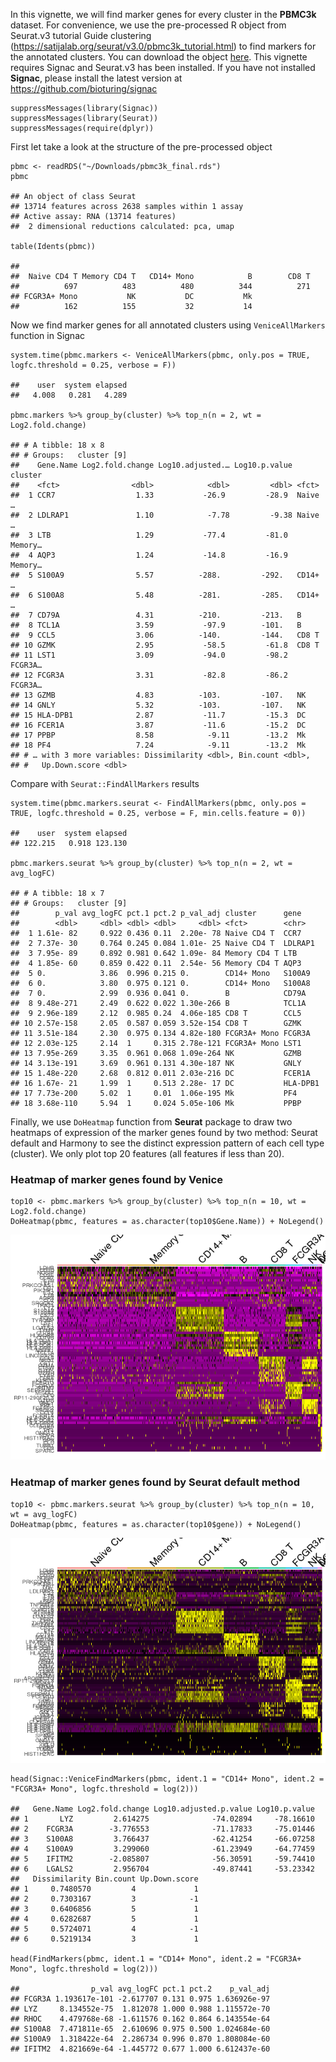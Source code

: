 In this vignette, we will find marker genes for every cluster in the
**PBMC3k** dataset. For convenience, we use the pre-processed R object
from Seurat.v3 tutorial Guide clustering
(<a href="https://satijalab.org/seurat/v3.0/pbmc3k_tutorial.html" class="uri">https://satijalab.org/seurat/v3.0/pbmc3k_tutorial.html</a>)
to find markers for the annotated clusters. You can download the object
[here](https://www.dropbox.com/s/63gnlw45jf7cje8/pbmc3k_final.rds?dl=1).
This vignette requires Signac and Seurat.v3 has been installed. If you
have not installed **Signac**, please install the latest version at
<a href="https://github.com/bioturing/signac" class="uri">https://github.com/bioturing/signac</a>

    suppressMessages(library(Signac))
    suppressMessages(library(Seurat))
    suppressMessages(require(dplyr))

First let take a look at the structure of the pre-processed object

    pbmc <- readRDS("~/Downloads/pbmc3k_final.rds")
    pbmc

    ## An object of class Seurat 
    ## 13714 features across 2638 samples within 1 assay 
    ## Active assay: RNA (13714 features)
    ##  2 dimensional reductions calculated: pca, umap

    table(Idents(pbmc))

    ## 
    ##  Naive CD4 T Memory CD4 T   CD14+ Mono            B        CD8 T 
    ##          697          483          480          344          271 
    ## FCGR3A+ Mono           NK           DC           Mk 
    ##          162          155           32           14

Now we find marker genes for all annotated clusters using
`VeniceAllMarkers` function in Signac

    system.time(pbmc.markers <- VeniceAllMarkers(pbmc, only.pos = TRUE, logfc.threshold = 0.25, verbose = F))

    ##    user  system elapsed 
    ##   4.008   0.281   4.289

    pbmc.markers %>% group_by(cluster) %>% top_n(n = 2, wt = Log2.fold.change)

    ## # A tibble: 18 x 8
    ## # Groups:   cluster [9]
    ##    Gene.Name Log2.fold.change Log10.adjusted.… Log10.p.value cluster
    ##    <fct>                <dbl>            <dbl>         <dbl> <fct>  
    ##  1 CCR7                  1.33           -26.9         -28.9  Naive …
    ##  2 LDLRAP1               1.10            -7.78         -9.38 Naive …
    ##  3 LTB                   1.29           -77.4         -81.0  Memory…
    ##  4 AQP3                  1.24           -14.8         -16.9  Memory…
    ##  5 S100A9                5.57          -288.         -292.   CD14+ …
    ##  6 S100A8                5.48          -281.         -285.   CD14+ …
    ##  7 CD79A                 4.31          -210.         -213.   B      
    ##  8 TCL1A                 3.59           -97.9        -101.   B      
    ##  9 CCL5                  3.06          -140.         -144.   CD8 T  
    ## 10 GZMK                  2.95           -58.5         -61.8  CD8 T  
    ## 11 LST1                  3.09           -94.0         -98.2  FCGR3A…
    ## 12 FCGR3A                3.31           -82.8         -86.2  FCGR3A…
    ## 13 GZMB                  4.83          -103.         -107.   NK     
    ## 14 GNLY                  5.32          -103.         -107.   NK     
    ## 15 HLA-DPB1              2.87           -11.7         -15.3  DC     
    ## 16 FCER1A                3.87           -11.6         -15.2  DC     
    ## 17 PPBP                  8.58            -9.11        -13.2  Mk     
    ## 18 PF4                   7.24            -9.11        -13.2  Mk     
    ## # … with 3 more variables: Dissimilarity <dbl>, Bin.count <dbl>,
    ## #   Up.Down.score <dbl>

Compare with `Seurat::FindAllMarkers` results

    system.time(pbmc.markers.seurat <- FindAllMarkers(pbmc, only.pos = TRUE, logfc.threshold = 0.25, verbose = F, min.cells.feature = 0))

    ##    user  system elapsed 
    ## 122.215   0.918 123.130

    pbmc.markers.seurat %>% group_by(cluster) %>% top_n(n = 2, wt = avg_logFC)

    ## # A tibble: 18 x 7
    ## # Groups:   cluster [9]
    ##        p_val avg_logFC pct.1 pct.2 p_val_adj cluster      gene    
    ##        <dbl>     <dbl> <dbl> <dbl>     <dbl> <fct>        <chr>   
    ##  1 1.61e- 82     0.922 0.436 0.11  2.20e- 78 Naive CD4 T  CCR7    
    ##  2 7.37e- 30     0.764 0.245 0.084 1.01e- 25 Naive CD4 T  LDLRAP1 
    ##  3 7.95e- 89     0.892 0.981 0.642 1.09e- 84 Memory CD4 T LTB     
    ##  4 1.85e- 60     0.859 0.422 0.11  2.54e- 56 Memory CD4 T AQP3    
    ##  5 0.            3.86  0.996 0.215 0.        CD14+ Mono   S100A9  
    ##  6 0.            3.80  0.975 0.121 0.        CD14+ Mono   S100A8  
    ##  7 0.            2.99  0.936 0.041 0.        B            CD79A   
    ##  8 9.48e-271     2.49  0.622 0.022 1.30e-266 B            TCL1A   
    ##  9 2.96e-189     2.12  0.985 0.24  4.06e-185 CD8 T        CCL5    
    ## 10 2.57e-158     2.05  0.587 0.059 3.52e-154 CD8 T        GZMK    
    ## 11 3.51e-184     2.30  0.975 0.134 4.82e-180 FCGR3A+ Mono FCGR3A  
    ## 12 2.03e-125     2.14  1     0.315 2.78e-121 FCGR3A+ Mono LST1    
    ## 13 7.95e-269     3.35  0.961 0.068 1.09e-264 NK           GZMB    
    ## 14 3.13e-191     3.69  0.961 0.131 4.30e-187 NK           GNLY    
    ## 15 1.48e-220     2.68  0.812 0.011 2.03e-216 DC           FCER1A  
    ## 16 1.67e- 21     1.99  1     0.513 2.28e- 17 DC           HLA-DPB1
    ## 17 7.73e-200     5.02  1     0.01  1.06e-195 Mk           PF4     
    ## 18 3.68e-110     5.94  1     0.024 5.05e-106 Mk           PPBP

Finally, we use `DoHeatmap` function from **Seurat** package to draw two
heatmaps of expression of the marker genes found by two method: Seurat
default and Harmony to see the distinct expression pattern of each cell
type (cluster). We only plot top 20 features (all features if less than
20).

### Heatmap of marker genes found by Venice

    top10 <- pbmc.markers %>% group_by(cluster) %>% top_n(n = 10, wt = Log2.fold.change)
    DoHeatmap(pbmc, features = as.character(top10$Gene.Name)) + NoLegend()

![](Tutorial_1__Use_Venice_to_find_marker_genes_files/figure-markdown_strict/unnamed-chunk-6-1.png)

### Heatmap of marker genes found by Seurat default method

    top10 <- pbmc.markers.seurat %>% group_by(cluster) %>% top_n(n = 10, wt = avg_logFC)
    DoHeatmap(pbmc, features = as.character(top10$gene)) + NoLegend()

![](Tutorial_1__Use_Venice_to_find_marker_genes_files/figure-markdown_strict/unnamed-chunk-7-1.png)

    head(Signac::VeniceFindMarkers(pbmc, ident.1 = "CD14+ Mono", ident.2 = "FCGR3A+ Mono", logfc.threshold = log(2)))

    ##   Gene.Name Log2.fold.change Log10.adjusted.p.value Log10.p.value
    ## 1       LYZ         2.614275              -74.02894     -78.16610
    ## 2    FCGR3A        -3.776553              -71.17833     -75.01446
    ## 3    S100A8         3.766437              -62.41254     -66.07258
    ## 4    S100A9         3.299060              -61.23949     -64.77459
    ## 5    IFITM2        -2.085807              -56.30591     -59.74410
    ## 6    LGALS2         2.956704              -49.87441     -53.23342
    ##   Dissimilarity Bin.count Up.Down.score
    ## 1     0.7480570         4             1
    ## 2     0.7303167         3            -1
    ## 3     0.6406856         5             1
    ## 4     0.6282687         5             1
    ## 5     0.5724071         4            -1
    ## 6     0.5219134         3             1

    head(FindMarkers(pbmc, ident.1 = "CD14+ Mono", ident.2 = "FCGR3A+ Mono", logfc.threshold = log(2)))

    ##                p_val avg_logFC pct.1 pct.2    p_val_adj
    ## FCGR3A 1.193617e-101 -2.617707 0.131 0.975 1.636926e-97
    ## LYZ     8.134552e-75  1.812078 1.000 0.988 1.115572e-70
    ## RHOC    4.479768e-68 -1.611576 0.162 0.864 6.143554e-64
    ## S100A8  7.471811e-65  2.610696 0.975 0.500 1.024684e-60
    ## S100A9  1.318422e-64  2.286734 0.996 0.870 1.808084e-60
    ## IFITM2  4.821669e-64 -1.445772 0.677 1.000 6.612437e-60
